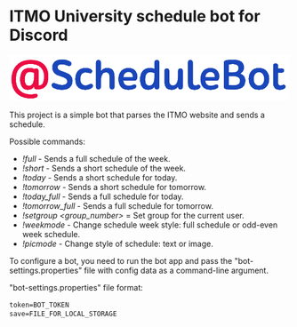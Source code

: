 # ITMO University schedule bot for Discord

![](img/logo.png)

This project is a simple bot that parses the ITMO website and sends a schedule.

Possible commands:
- _!full_ - Sends a full schedule of the week.
- _!short_ - Sends a short schedule of the week.
- _!today_ - Sends a short schedule for today.
- _!tomorrow_ - Sends a short schedule for tomorrow.
- _!today_full_ - Sends a full schedule for today.
- _!tomorrow_full_ - Sends a full schedule for tomorrow.
- _!setgroup <group_number>_ = Set group for the current user.
- _!weekmode_ - Change schedule week style: full schedule or odd-even week schedule.
- _!picmode_ - Change style of schedule: text or image.

To configure a bot, you need to run the bot app and pass the "bot-settings.properties" file with config data as a command-line argument.

"bot-settings.properties" file format:
````
token=BOT_TOKEN
save=FILE_FOR_LOCAL_STORAGE
````